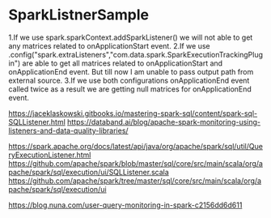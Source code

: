 # SparkListnerSample

1.If we use spark.sparkContext.addSparkListener() we will not able to get any matrices related to onApplicationStart event.
2.If we use .config("spark.extraListeners","com.data.spark.SparkExecutionTrackingPlugin") are able to get all matrices related to onApplicationStart  and onApplicationEnd event. But till now I am unable to pass output path from external source.
3.If we use both configurations onApplicationEnd event called twice as a result we are getting null  matrices for  onApplicationEnd event.  


https://jaceklaskowski.gitbooks.io/mastering-spark-sql/content/spark-sql-SQLListener.html
https://databand.ai/blog/apache-spark-monitoring-using-listeners-and-data-quality-libraries/

https://spark.apache.org/docs/latest/api/java/org/apache/spark/sql/util/QueryExecutionListener.html
https://github.com/apache/spark/blob/master/sql/core/src/main/scala/org/apache/spark/sql/execution/ui/SQLListener.scala
https://github.com/apache/spark/tree/master/sql/core/src/main/scala/org/apache/spark/sql/execution/ui

https://blog.nuna.com/user-query-monitoring-in-spark-c2156dd6d611
